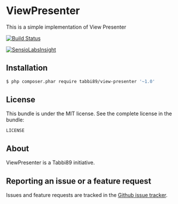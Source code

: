 # ViewPresenter

This is a simple implementation of View Presenter

[![Build Status](https://travis-ci.org/tabbi89/ViewPresenter.svg?branch=master)](http://travis-ci.org/tabbi89/ViewPresenter)

[![SensioLabsInsight](https://insight.sensiolabs.com/projects/d0be0842-7e3c-4e6a-95ac-b18e3d6bceb7/mini.png)](https://insight.sensiolabs.com/projects/d0be0842-7e3c-4e6a-95ac-b18e3d6bceb7)

Installation
------------

``` bash
$ php composer.phar require tabbi89/view-presenter '~1.0'
```

License
-------

This bundle is under the MIT license. See the complete license in the bundle:

    LICENSE

About
-----

ViewPresenter is a Tabbi89 initiative.

Reporting an issue or a feature request
---------------------------------------

Issues and feature requests are tracked in the [Github issue tracker](https://github.com/tabbi89/ViewPresenter/issues).

